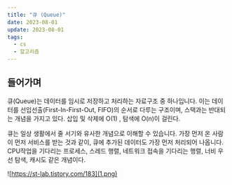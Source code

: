 ```yaml
---
title: "큐 (Queue)"
date: 2023-08-01
update: 2023-08-01
tags:
  - cs
  - 알고리즘
---
```


## 들어가며

큐(Queue)는 데이터를 임시로 저장하고 처리하는 자료구조 중 하나입니다. 이는 데이터를 선입선출(First-In-First-Out, FIFO)의 순서로 다루는 구조이며, 스택과는 반대되는 개념을 가지고 있다. 삽입 및 삭제에 O(1) , 탐색에 O(n)이 걸린다.

큐는 일상 생활에서 줄 서기와 유사한 개념으로 이해할 수 있습니다. 가장 먼저 온 사람이 먼저 서비스를 받는 것과 같이, 큐에 추가된 데이터도 가장 먼저 처리되어 나옵니다. CPU작업을 기다리는 프로세스, 스레드 행렬, 네트워크 접속을 기다리는 행렬, 너비 우선 탐색, 캐시도 같은 개념이다.

![https://st-lab.tistory.com/183](1.png)